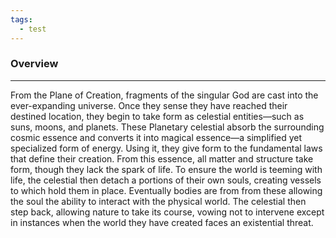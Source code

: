 ```yaml
---
tags:
  - test
---
```


### Overview
---
From the Plane of Creation, fragments of the singular God are cast into the ever-expanding universe. Once they sense they have reached their destined location, they begin to take form as celestial entities—such as suns, moons, and planets. These Planetary celestial absorb the surrounding cosmic essence and converts it into magical essence—a simplified yet specialized form of energy. Using it, they give form to the fundamental laws that define their creation. From this essence, all matter and structure take form, though they lack the spark of life. To ensure the world is teeming with life, the celestial then detach a portions of their own souls, creating vessels to which hold them in place. Eventually bodies are from from these allowing the soul the ability to interact with the physical world. The celestial then step back, allowing nature to take its course, vowing not to intervene except in instances when the world they have created faces an existential threat.